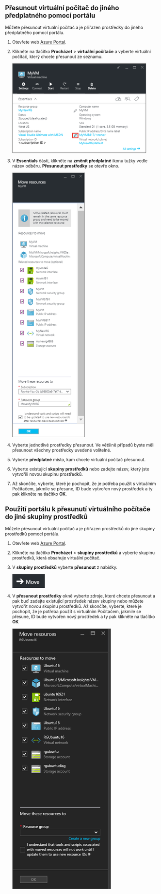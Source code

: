 

## <a name="use-the-portal-to-move-a-vm-to-a-different-subscription"></a>Přesunout virtuální počítač do jiného předplatného pomocí portálu
Můžete přesunout virtuální počítač a je přiřazen prostředky do jiného předplatného pomocí portálu.

1. Otevřete web [Azure Portal](https://portal.azure.com).
2. Klikněte na tlačítko **Procházet** > **virtuální počítače** a vyberte virtuální počítač, který chcete přesunout ze seznamu.
   
    ![Snímek obrazovky oddílu Essentials, kde klikněte na ikonu tužky a otevřete okno přesunout prostředky.](./media/virtual-machines-common-move-vm/move-button.png)
3. V **Essentials** části, klikněte na **změnit předplatné** ikonu tužky vedle název odběru. **Přesunout prostředky** se otevře okno.
   
    ![Snímek obrazovky okna přesunout prostředky.](./media/virtual-machines-common-move-vm/move.png)
4. Vyberte jednotlivé prostředky přesunout. Ve většině případů byste měli přesunout všechny prostředky uvedené volitelné.
5. Vyberte **předplatné** místo, kam chcete virtuální počítač přesunout.
6. Vyberte existující **skupiny prostředků** nebo zadejte název, který jste vytvořili novou skupinu prostředků.
7. Až skončíte, vyberte, které je pochopit, že je potřeba použít s virtuálním Počítačem, jakmile se přesune, ID bude vytvořen nový prostředek a ty pak klikněte na tlačítko **OK**.

## <a name="use-the-portal-to-move-a-vm-to-another-resource-group"></a>Použití portálu k přesunutí virtuálního počítače do jiné skupiny prostředků
Můžete přesunout virtuální počítač a je přiřazen prostředků do jiné skupiny prostředků pomocí portálu.

1. Otevřete web [Azure Portal](https://portal.azure.com).
2. Klikněte na tlačítko **Procházet** > **skupiny prostředků** a vyberte skupinu prostředků, která obsahuje virtuální počítač.
3. V **skupiny prostředků** vyberte **přesunout** z nabídky.
   
    ![Snímek obrazovky tlačítko přesunout v nabídce skupiny prostředků.](./media/virtual-machines-common-move-vm/move-rg.png)
4. V **přesunout prostředky** okně vyberte zdroje, které chcete přesunout a pak buď zadejte existující prostředek název skupiny nebo můžete vytvořit novou skupinu prostředků. Až skončíte, vyberte, které je pochopit, že je potřeba použít s virtuálním Počítačem, jakmile se přesune, ID bude vytvořen nový prostředek a ty pak klikněte na tlačítko **OK**
   
    ![Snímek obrazovky okna přesunout prostředky.](./media/virtual-machines-common-move-vm/move-rg-list.png)

